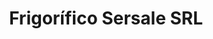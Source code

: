 ---
title: "Frigorífico Sersale SRL"
url: /ciudad-autonoma-de-buenos-aires/frigorifico-sersale-srl/
shop: carnicero
---